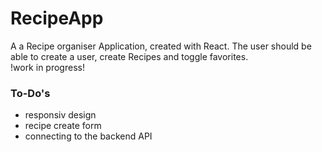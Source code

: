 # RecipeApp
A a Recipe organiser Application, created with React. The user should be able to create a user,
create Recipes and toggle favorites.  
!work in progress!

### To-Do's

- responsiv design
- recipe create form
- connecting to the backend API  
